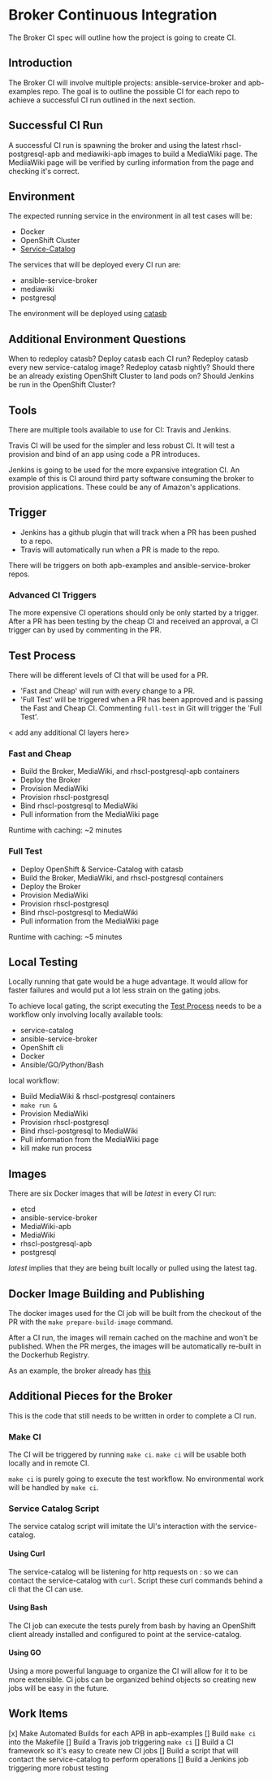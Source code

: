 # Broker Continuous Integration

The Broker CI spec will outline how the project is going to create CI.

## Introduction
The Broker CI will involve multiple projects: ansible-service-broker
and apb-examples repo. The goal is to outline the possible CI for
each repo to achieve a successful CI run outlined in the next section.

## Successful CI Run
A successful CI run is spawning the broker and using the latest
rhscl-postgresql-apb and mediawiki-apb images to build a MediaWiki page.
The MediiaWiki page will be verified by curling information from the page
and checking it's correct.

## Environment
The expected running service in the environment in all test cases will be:
- Docker
- OpenShift Cluster
- [Service-Catalog](https://github.com/kubernetes-incubator/service-catalog)

The services that will be deployed every CI run are:
- ansible-service-broker
- mediawiki
- postgresql

The environment will be deployed using [catasb](https://github.com/fusor/catasb)

## Additional Environment Questions
When to redeploy catasb?
Deploy catasb each CI run?
Redeploy catasb every new service-catalog image?
Redeploy catasb nightly?
Should there be an already existing OpenShift Cluster to land pods on?
Should Jenkins be run in the OpenShift Cluster?

## Tools
There are multiple tools available to use for CI: Travis and Jenkins.

Travis CI will be used for the simpler and less robust CI. It
will test a provision and bind of an app using code a PR introduces.

Jenkins is going to be used for the more expansive integration CI.
An example of this is CI around third party software consuming the broker
to provision applications. These could be any of Amazon's applications.

## Trigger
- Jenkins has a github plugin that will track when a PR has been pushed to a repo.
- Travis will automatically run when a PR is made to the repo.

There will be triggers on both apb-examples and ansible-service-broker repos.

### Advanced CI Triggers
The more expensive CI operations should only be only started by a trigger.
After a PR has been testing by the cheap CI and received an approval, a
CI trigger can by used by commenting in the PR.

## Test Process
There will be different levels of CI that will be used for a PR.

- 'Fast and Cheap' will run with every change to a PR.
- 'Full Test' will be triggered when a PR has been approved and is passing
the Fast and Cheap CI. Commenting ```full-test``` in Git will trigger the 'Full
Test'.

< add any additional CI layers here>

### Fast and Cheap
- Build the Broker, MediaWiki, and rhscl-postgresql-apb containers
- Deploy the Broker
- Provision MediaWiki
- Provision rhscl-postgresql
- Bind rhscl-postgresql to MediaWiki
- Pull information from the MediaWiki page

Runtime with caching: ~2 minutes

### Full Test
- Deploy OpenShift & Service-Catalog with catasb
- Build the Broker, MediaWiki, and rhscl-postgresql containers
- Deploy the Broker
- Provision MediaWiki
- Provision rhscl-postgresql
- Bind rhscl-postgresql to MediaWiki
- Pull information from the MediaWiki page

Runtime with caching: ~5 minutes

## Local Testing
Locally running that gate would be a huge advantage. It would allow for faster
failures and would put a lot less strain on the gating jobs.

To achieve local gating, the script executing the [Test Process](#test-process)
needs to be a workflow only involving locally available tools:
- service-catalog
- ansible-service-broker
- OpenShift cli
- Docker
- Ansible/GO/Python/Bash

local workflow:
- Build MediaWiki & rhscl-postgresql containers
- ```make run &```
- Provision MediaWiki
- Provision rhscl-postgresql
- Bind rhscl-postgresql to MediaWiki
- Pull information from the MediaWiki page
- kill make run process

## Images
There are six Docker images that will be *latest* in every CI run:
- etcd
- ansible-service-broker
- MediaWiki-apb
- MediaWiki
- rhscl-postgresql-apb
- postgresql

*latest* implies that they are being built locally or pulled using the latest
tag.

## Docker Image Building and Publishing
The docker images used for the CI job will be built from the checkout of the PR
with the ```make prepare-build-image``` command.

After a CI run, the images will remain cached on the machine and won't be
published. When the PR merges, the images will be automatically re-built in
the Dockerhub Registry.

As an example, the broker already has [this](https://hub.docker.com/r/ansibleplaybookbundle/ansible-service-broker-source/builds/)

## Additional Pieces for the Broker
This is the code that still needs to be written in order to complete a CI run.

### Make CI
The CI will be triggered by running ```make ci```. ```make ci``` will be
usable both locally and in remote CI.

```make ci``` is purely going to execute the test workflow. No environmental
work will be handled by ```make ci```.

### Service Catalog Script
The service catalog script will imitate the UI's interaction with the
service-catalog.

#### Using Curl
The service-catalog will be listening for http requests on <ip>:<port> so we
can contact the service-catalog with ```curl```. Script these curl commands
behind a cli that the CI can use.

#### Using Bash
The CI job can execute the tests purely from bash by having an OpenShift client
already installed and configured to point at the service-catalog.

#### Using GO
Using a more powerful language to organize the CI will allow for it to be more
extensible. Ci jobs can be organized behind objects so creating new jobs will
be easy in the future.

## Work Items
[x] Make Automated Builds for each APB in apb-examples
[] Build ```make ci``` into the Makefile
[] Build a Travis job triggering ```make ci```
[] Build a CI framework so it's easy to create new CI jobs
[] Build a script that will contact the service-catalog to perform operations
[] Build a Jenkins job triggering more robust testing
